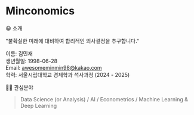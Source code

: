 # Minconomics

😀 소개

"불확실한 미래에 대비하여 합리적인 의사결정을 추구합니다."

이름: 김민재<br>
생년월일: 1998-06-28<br>
Email: awesomeminmin98@kakao.com<br>
학력: 서울시립대학교 경제학과 석사과정 (2024 - 2025)

🏃‍♂️ 관심분야

> Data Science (or Analysis) / AI / Econometrics / Machine Learning & Deep Learning

  
